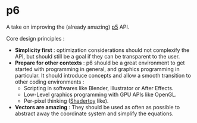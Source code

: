 # p6

A take on improving the (already amazing) [p5](https://p5js.org/) API.

Core design principles :
  - **Simplicity first** : optimization considerations should not complexify the API, but should still be a goal if they can be transparent to the user.
  - **Prepare for other contexts** : p6 should be a great environment to get started with programming in general, and graphics programming in particular. It should introduce concepts and allow a smooth transition to other coding environments :
    - Scripting in softwares like Blender, Illustrator or After Effects.
    - Low-Level graphics programming with GPU APIs like OpenGL.
    - Per-pixel thinking ([Shadertoy](https://www.shadertoy.com/) like).
  - **Vectors are amazing** : They should be used as often as possible to abstract away the coordinate system and simplify the equations.
